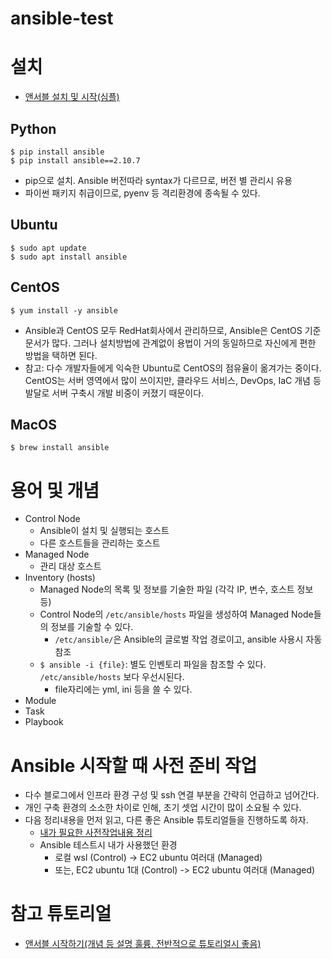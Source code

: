 # ansible-test

# 설치
- [앤서블 설치 및 시작(심플)](https://league-cat.tistory.com/376)

## Python
    $ pip install ansible
    $ pip install ansible==2.10.7
- pip으로 설치. Ansible 버전따라 syntax가 다르므로, 버전 별 관리시 유용
- 파이썬 패키지 취급이므로, pyenv 등 격리환경에 종속될 수 있다.

## Ubuntu
    $ sudo apt update
    $ sudo apt install ansible

## CentOS
    $ yum install -y ansible
- Ansible과 CentOS 모두 RedHat회사에서 관리하므로, Ansible은 CentOS 기준 문서가 많다. 그러나 설치방법에 관계없이 용법이 거의 동일하므로 자신에게 편한 방법을 택하면 된다.
- 참고: 다수 개발자들에게 익숙한 Ubuntu로 CentOS의 점유율이 옮겨가는 중이다. CentOS는 서버 영역에서 많이 쓰이지만, 클라우드 서비스, DevOps, IaC 개념 등 발달로 서버 구축시 개발 비중이 커졌기 때문이다.

## MacOS
    $ brew install ansible

# 용어 및 개념
- Control Node
    - Ansible이 설치 및 실행되는 호스트
    - 다른 호스트들을 관리하는 호스트
- Managed Node
    - 관리 대상 호스트
- Inventory (hosts)
    - Managed Node의 목록 및 정보를 기술한 파일 (각각 IP, 변수, 호스트 정보 등)
    - Control Node의 `/etc/ansible/hosts` 파일을 생성하여 Managed Node들의 정보를 기술할 수 있다. 
        - `/etc/ansible/`은 Ansible의 글로벌 작업 경로이고, ansible 사용시 자동 참조
    - `$ ansible -i {file}`: 별도 인벤토리 파일을 참조할 수 있다. `/etc/ansible/hosts` 보다 우선시된다.
        - file자리에는 yml, ini 등을 쓸 수 있다.
- Module
- Task
- Playbook


# Ansible 시작할 때 사전 준비 작업
- 다수 블로그에서 인프라 환경 구성 및 ssh 연결 부분을 간략히 언급하고 넘어간다.
- 개인 구축 환경의 소소한 차이로 인해, 초기 셋업 시간이 많이 소요될 수 있다.
- 다음 정리내용을 먼저 읽고, 다른 좋은 Ansible 튜토리얼들을 진행하도록 하자.
    - [내가 필요한 사전작업내용 정리](https://github.com/YunanJeong/ansible-test/blob/main/0_ready.md)
    - Ansible 테스트시 내가 사용했던 환경
        - 로컬 wsl (Control) -> EC2 ubuntu 여러대 (Managed)
        - 또는, EC2 ubuntu 1대 (Control) -> EC2 ubuntu 여러대 (Managed)

# 참고 튜토리얼
- [앤서블 시작하기(개념 등 설명 훌륭, 전반적으로 튜토리얼시 좋음)](https://wikidocs.net/130113)
